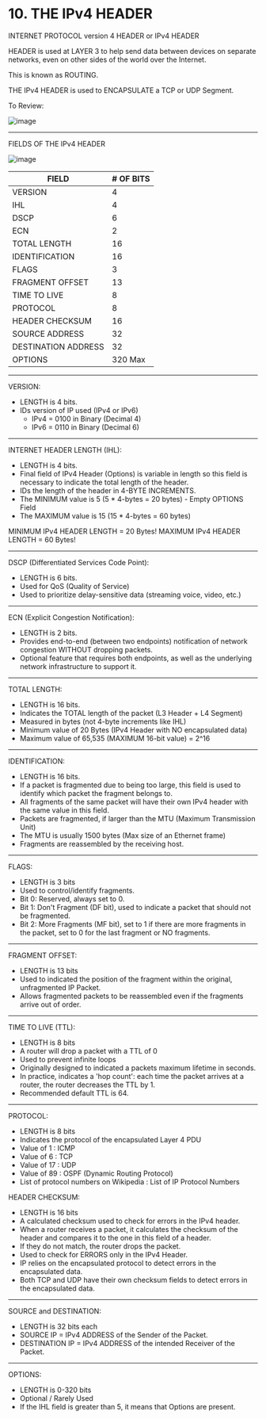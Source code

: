 # 10. THE IPv4 HEADER

INTERNET PROTOCOL version 4 HEADER or IPv4 HEADER

HEADER is used at LAYER 3 to help send data between devices on separate networks, even on other sides of the world over the Internet.

This is known as ROUTING.

THE IPv4 HEADER is used to ENCAPSULATE a TCP or UDP Segment.

To Review:

![image](https://github.com/vanhoangkha/CCNA_Course_Notes/assets/images/placeholder.png)


---

FIELDS OF THE IPv4 HEADER

![image](https://github.com/vanhoangkha/CCNA_Course_Notes/assets/images/placeholder.png)


| FIELD | # OF BITS |
| --- | --- |
| VERSION | 4 |
| IHL | 4 |
| DSCP | 6 |
| ECN | 2 |
| TOTAL LENGTH | 16 |
| IDENTIFICATION | 16 |
| FLAGS | 3 |
| FRAGMENT OFFSET | 13 |
| TIME TO LIVE | 8 |
| PROTOCOL | 8 |
| HEADER CHECKSUM | 16 |
| SOURCE ADDRESS | 32 |
| DESTINATION ADDRESS | 32 |
| OPTIONS | 320 Max |

---

VERSION:

- LENGTH is 4 bits.
- IDs version of IP used (IPv4 or IPv6)
    - IPv4 = 0100 in Binary (Decimal 4)
    - IPv6 = 0110 in Binary (Decimal 6)

---

INTERNET HEADER LENGTH (IHL):

- LENGTH is 4 bits.
- Final field of IPv4 Header (Options) is variable in length so this field is necessary to indicate the total length of the header.
- IDs the length of the header in 4-BYTE INCREMENTS.
- The MINIMUM value is 5 (5 * 4-bytes = 20 bytes) - Empty OPTIONS Field
- The MAXIMUM value is 15 (15 * 4-bytes = 60 bytes)

MINIMUM IPv4 HEADER LENGTH = 20 Bytes!
MAXIMUM IPv4 HEADER LENGTH = 60 Bytes!

---

DSCP (Differentiated Services Code Point):

- LENGTH is 6 bits.
- Used for QoS (Quality of Service)
- Used to prioritize delay-sensitive data (streaming voice, video, etc.)

---

ECN (Explicit Congestion Notification):

- LENGTH is 2 bits.
- Provides end-to-end (between two endpoints) notification of network congestion WITHOUT dropping packets.
- Optional feature that requires both endpoints, as well as the underlying network infrastructure to support it.

---

TOTAL LENGTH:

- LENGTH is 16 bits.
- Indicates the TOTAL length of the packet (L3 Header + L4 Segment)
- Measured in bytes (not 4-byte increments like IHL)
- Minimum value of 20 Bytes (IPv4 Header with NO encapsulated data)
- Maximum value of 65,535 (MAXIMUM 16-bit value) = 2^16

---

IDENTIFICATION:

- LENGTH is 16 bits.
- If a packet is fragmented due to being too large, this field is used to identify which packet the fragment belongs to.
- All fragments of the same packet will have their own IPv4 header with the same value in this field.
- Packets are fragmented, if larger than the MTU (Maximum Transmission Unit)
- The MTU is usually 1500 bytes (Max size of an Ethernet frame)
- Fragments are reassembled by the receiving host.

---

FLAGS:

- LENGTH is 3 bits
- Used to control/identify fragments.
- Bit 0: Reserved, always set to 0.
- Bit 1: Don't Fragment (DF bit), used to indicate a packet that should not be fragmented.
- Bit 2: More Fragments (MF bit), set to 1 if there are more fragments in the packet, set to 0 for the last fragment or NO fragments.

---

FRAGMENT OFFSET:

- LENGTH is 13 bits
- Used to indicated the position of the fragment within the original, unfragmented IP Packet.
- Allows fragmented packets to be reassembled even if the fragments arrive out of order.

---

TIME TO LIVE (TTL):

- LENGTH is 8 bits
- A router will drop a packet with a TTL of 0
- Used to prevent infinite loops
- Originally designed to indicated a packets maximum lifetime in seconds.
- In practice, indicates a 'hop count': each time the packet arrives at a router, the router decreases the TTL by 1.
- Recommended default TTL is 64.

---

PROTOCOL:

- LENGTH is 8 bits
- Indicates the protocol of the encapsulated Layer 4 PDU
- Value of 1 : ICMP
- Value of 6 : TCP
- Value of 17 : UDP
- Value of 89 : OSPF (Dynamic Routing Protocol)
- List of protocol numbers on Wikipedia : List of IP Protocol Numbers

HEADER CHECKSUM:

- LENGTH is 16 bits
- A calculated checksum used to check for errors in the IPv4 header.
- When a router receives a packet, it calculates the checksum of the header and compares it to the one in this field of a header.
- If they do not match, the router drops the packet.
- Used to check for ERRORS only in the IPv4 Header.
- IP relies on the encapsulated protocol to detect errors in the encapsulated data.
- Both TCP and UDP have their own checksum fields to detect errors in the encapsulated data.

---

SOURCE and DESTINATION:

- LENGTH is 32 bits each
- SOURCE IP = IPv4 ADDRESS of the Sender of the Packet.
- DESTINATION IP = IPv4 ADDRESS of the intended Receiver of the Packet.

---

OPTIONS:

- LENGTH is 0-320 bits
- Optional / Rarely Used
- If the IHL field is greater than 5, it means that Options are present.
